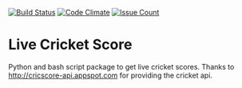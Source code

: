[![Build Status](https://travis-ci.org/kaustav-das/live-cricket-score.svg?branch=master)](https://travis-ci.org/kaustav-das/live-cricket-score)
[![Code Climate](https://codeclimate.com/github/kaustav-das/live-cricket-score/badges/gpa.svg)](https://codeclimate.com/github/kaustav-das/live-cricket-score)
[![Issue Count](https://codeclimate.com/github/kaustav-das/live-cricket-score/badges/issue_count.svg)](https://codeclimate.com/github/kaustav-das/live-cricket-score)

# Live Cricket Score
Python and bash script package to get live cricket scores.
Thanks to http://cricscore-api.appspot.com for providing the cricket api.
